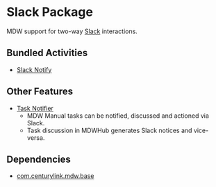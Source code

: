 # Slack Package

MDW support for two-way [Slack](https://slack.com/) interactions.

## Bundled Activities
  - [Slack Notify](https://centurylinkcloud.github.io/mdw/docs/help/SlackActivity.html)

## Other Features
  - [Task Notifier](https://centurylinkcloud.github.io/mdw/docs/help/taskNotices.html)
    - MDW Manual tasks can be notified, discussed and actioned via Slack.
    - Task discussion in MDWHub generates Slack notices and vice-versa. 
  
## Dependencies
  - [com.centurylink.mdw.base](https://github.com/CenturyLinkCloud/mdw/blob/master/mdw-workflow/assets/com/centurylink/mdw/base/readme.md)
  
